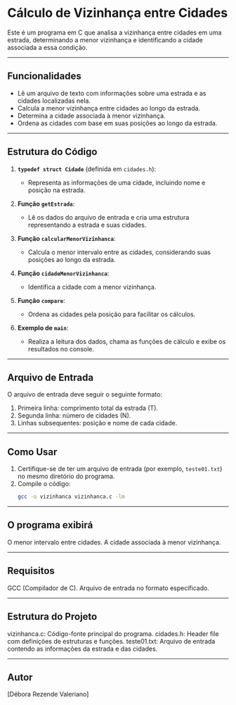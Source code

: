 # Cálculo de Vizinhança entre Cidades

Este é um programa em C que analisa a vizinhança entre cidades em uma estrada, determinando a menor vizinhança e identificando a cidade associada a essa condição.

---

## Funcionalidades

- Lê um arquivo de texto com informações sobre uma estrada e as cidades localizadas nela.
- Calcula a menor vizinhança entre cidades ao longo da estrada.
- Determina a cidade associada à menor vizinhança.
- Ordena as cidades com base em suas posições ao longo da estrada.

---

## Estrutura do Código

1. **`typedef struct Cidade`** (definida em `cidades.h`):
   - Representa as informações de uma cidade, incluindo nome e posição na estrada.

2. **Função `getEstrada`**:
   - Lê os dados do arquivo de entrada e cria uma estrutura representando a estrada e suas cidades.

3. **Função `calcularMenorVizinhanca`**:
   - Calcula o menor intervalo entre as cidades, considerando suas posições ao longo da estrada.

4. **Função `cidadeMenorVizinhanca`**:
   - Identifica a cidade com a menor vizinhança.

5. **Função `compare`**:
   - Ordena as cidades pela posição para facilitar os cálculos.

6. **Exemplo de `main`**:
   - Realiza a leitura dos dados, chama as funções de cálculo e exibe os resultados no console.

---

## Arquivo de Entrada

O arquivo de entrada deve seguir o seguinte formato:
1. Primeira linha: comprimento total da estrada (T).
2. Segunda linha: número de cidades (N).
3. Linhas subsequentes: posição e nome de cada cidade.

---

## Como Usar

1. Certifique-se de ter um arquivo de entrada (por exemplo, `teste01.txt`) no mesmo diretório do programa.
2. Compile o código:
   ```bash
   gcc -o vizinhanca vizinhanca.c -lm

---

## O programa exibirá
O menor intervalo entre cidades.
A cidade associada à menor vizinhança.

---

## Requisitos
GCC (Compilador de C).
Arquivo de entrada no formato especificado.

---

## Estrutura do Projeto
vizinhanca.c: Código-fonte principal do programa.
cidades.h: Header file com definições de estruturas e funções.
teste01.txt: Arquivo de entrada contendo as informações da estrada e das cidades.

---

## Autor
[Débora Rezende Valeriano]

